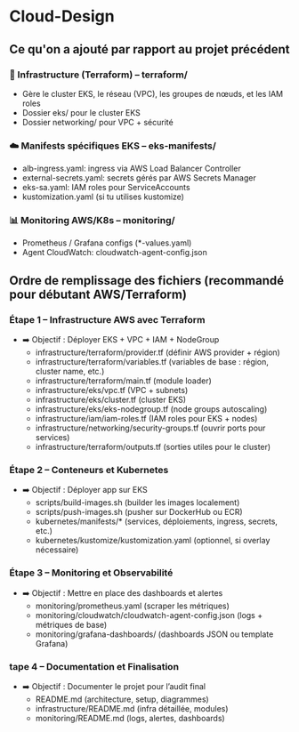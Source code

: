 # Cloud-Design

## Ce qu'on a ajouté par rapport au projet précédent

### 🔧 Infrastructure (Terraform) – terraform/
- Gère le cluster EKS, le réseau (VPC), les groupes de nœuds, et les IAM roles
- Dossier eks/ pour le cluster EKS
- Dossier networking/ pour VPC + sécurité

### ☁️ Manifests spécifiques EKS – eks-manifests/
- alb-ingress.yaml: ingress via AWS Load Balancer Controller
- external-secrets.yaml: secrets gérés par AWS Secrets Manager
- eks-sa.yaml: IAM roles pour ServiceAccounts
- kustomization.yaml (si tu utilises kustomize)

### 📊 Monitoring AWS/K8s – monitoring/
- Prometheus / Grafana configs (*-values.yaml)
- Agent CloudWatch: cloudwatch-agent-config.json

## Ordre de remplissage des fichiers (recommandé pour débutant AWS/Terraform)
### Étape 1 – Infrastructure AWS avec Terraform
- ➡️ Objectif : Déployer EKS + VPC + IAM + NodeGroup
    - infrastructure/terraform/provider.tf (définir AWS provider + région)
    - infrastructure/terraform/variables.tf (variables de base : région, cluster name, etc.)
    - infrastructure/terraform/main.tf (module loader)
    - infrastructure/eks/vpc.tf (VPC + subnets)
    - infrastructure/eks/cluster.tf (cluster EKS)
    - infrastructure/eks/eks-nodegroup.tf (node groups autoscaling)
    - infrastructure/iam/iam-roles.tf (IAM roles pour EKS + nodes)
    - infrastructure/networking/security-groups.tf (ouvrir ports pour services)
    - infrastructure/terraform/outputs.tf (sorties utiles pour le cluster)

### Étape 2 – Conteneurs et Kubernetes
- ➡️ Objectif : Déployer app sur EKS
    - scripts/build-images.sh (builder les images localement)
    - scripts/push-images.sh (pusher sur DockerHub ou ECR)
    - kubernetes/manifests/* (services, déploiements, ingress, secrets, etc.)
    - kubernetes/kustomize/kustomization.yaml (optionnel, si overlay nécessaire)

### Étape 3 – Monitoring et Observabilité
- ➡️ Objectif : Mettre en place des dashboards et alertes
    - monitoring/prometheus.yaml (scraper les métriques)
    - monitoring/cloudwatch/cloudwatch-agent-config.json (logs + métriques de base)
    - monitoring/grafana-dashboards/ (dashboards JSON ou template Grafana)

### tape 4 – Documentation et Finalisation
- ➡️ Objectif : Documenter le projet pour l’audit final
    - README.md (architecture, setup, diagrammes)
    - infrastructure/README.md (infra détaillée, modules)
    - monitoring/README.md (logs, alertes, dashboards)